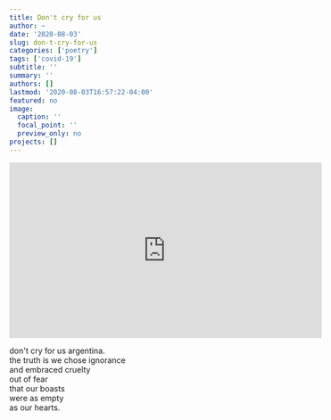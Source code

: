 ```yaml
---
title: Don't cry for us
author: ~
date: '2020-08-03'
slug: don-t-cry-for-us
categories: ['poetry']
tags: ['covid-19']
subtitle: ''
summary: ''
authors: []
lastmod: '2020-08-03T16:57:22-04:00'
featured: no
image:
  caption: ''
  focal_point: ''
  preview_only: no
projects: []
---
```



<iframe width="560" height="315" src="https://www.youtube.com/embed/kwkvTBgTO7A" frameborder="0" allow="accelerometer; autoplay; encrypted-media; gyroscope; picture-in-picture" allowfullscreen></iframe>

don't cry for us argentina.</br>
the truth is we chose ignorance</br>
and embraced cruelty</br>
out of fear</br>
that our boasts</br>
were as empty</br>
as our hearts.
